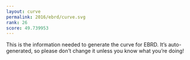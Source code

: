 ```yaml
---
layout: curve
permalink: 2016/ebrd/curve.svg
rank: 26
score: 49.739953
---
```


This is the information needed to generate the curve for EBRD. It’s
auto-generated, so please don’t change it unless you know what you’re
doing!
